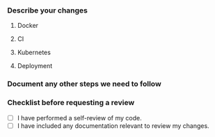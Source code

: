 ### Describe your changes

1. Docker

2. CI

3. Kubernetes

4. Deployment

### Document any other steps we need to follow

### Checklist before requesting a review

- [ ] I have performed a self-review of my code.
- [ ] I have included any documentation relevant to review my changes.

